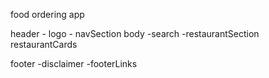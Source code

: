 food ordering app 

header
    - logo
    - navSection
body
    -search
    -restaurantSection
        restaurantCards
    
footer
    -disclaimer
    -footerLinks